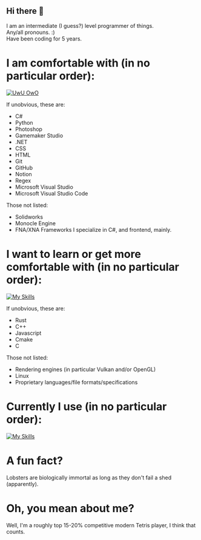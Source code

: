 ## Hi there 👋
I am an intermediate (I guess?) level programmer of things.  
Any/all pronouns. :)  
Have been coding for 5 years.  

# I am comfortable with (in no particular order):  
[![UwU OwO](https://skillicons.dev/icons?i=cs,py,ps,gamemakerstudio,dotnet,css,html,git,github,notion,regex,visualstudio,vscode)](https://skillicons.dev)  

If unobvious, these are: 
- C#
- Python
- Photoshop
- Gamemaker Studio
- .NET
- CSS
- HTML
- Git
- GitHub
- Notion
- Regex
- Microsoft Visual Studio
- Microsoft Visual Studio Code

Those not listed:  
- Solidworks
- Monocle Engine
- FNA/XNA Frameworks
I specialize in C#, and frontend, mainly.   
  
# I want to learn or get more comfortable with (in no particular order):   
[![My Skills](https://skillicons.dev/icons?i=rust,cpp,js,cmake,c)](https://skillicons.dev)  

If unobvious, these are: 
- Rust
- C++
- Javascript
- Cmake
- C

Those not listed:  
- Rendering engines (in particular Vulkan and/or OpenGL)
- Linux
- Proprietary languages/file formats/specifications
  
# Currently I use (in no particular order):   
[![My Skills](https://skillicons.dev/icons?i=discord,notion,visualstudio,vscode,windows,github,gmail)](https://skillicons.dev)  
  
# A fun fact?   
Lobsters are biologically immortal as long as they don't fail a shed (apparently). 

# Oh, you mean about me? 
Well, I'm a roughly top 15-20% competitive modern Tetris player, I think that counts. 


<!--
**big-gay-dinosaur/big-gay-dinosaur** is a ✨ _special_ ✨ repository because its `README.md` (this file) appears on your GitHub profile.

Here are some ideas to get you started:

- 🔭 I’m currently working on ...
- 🌱 I’m currently learning ...
- 👯 I’m looking to collaborate on ...
- 🤔 I’m looking for help with ...
- 💬 Ask me about ...
- 📫 How to reach me: ...
- 😄 Pronouns: ...
- ⚡ Fun fact: ...
-->
